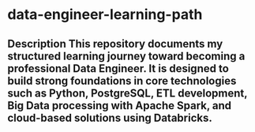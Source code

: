 # data-engineer-learning-path
## Description  This repository documents my structured learning journey toward becoming a professional Data Engineer.   It is designed to build strong foundations in core technologies such as Python, PostgreSQL, ETL development, Big Data processing with Apache Spark, and cloud-based solutions using Databricks.
